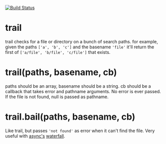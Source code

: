[![Build Status](https://secure.travis-ci.org/nathan7/trail.png?branch=master)](https://travis-ci.org/nathan7/trail)

trail
=====
trail checks for a file or directory on a bunch of search paths.
for example, given the paths ```['a', 'b', 'c']``` and the basename ```'file'``` it'll return the first of ```['a/file', 'b/file', 'c/file']``` that exists.

trail(paths, basename, cb)
==========================
paths should be an array, basename should be a string.
cb should be a callback that takes error and pathname arguments.
No error is ever passed. If the file is not found, null is passed as pathname.

trail.bail(paths, basename, cb)
===============================
Like trail, but passes ```'not found'``` as error when it can't find the file.
Very useful with [async's](https://github.com/caolan/async) [waterfall](https://github.com/caolan/async#waterfall).
